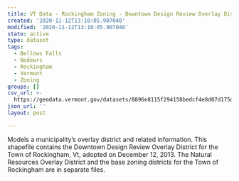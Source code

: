 ```yaml
---
title: VT Data - Rockingham Zoning - Downtown Design Review Overlay District
created: '2020-11-12T13:10:05.907040'
modified: '2020-11-12T13:10:05.907046'
state: active
type: dataset
tags:
  - Bellows Falls
  - Nodewrc
  - Rockingham
  - Vermont
  - Zoning
groups: []
csv_url: >-
  https://geodata.vermont.gov/datasets/8896e8115f294158bedcf4e8d07d175d_0.csv?outSR=%7B%22latestWkid%22%3A3857%2C%22wkid%22%3A102100%7D
json_url: ''
layout: post

---
```

<div style='text-align:Left;'><div><div><p><span>Models a municipality’s overlay district and related information. This shapefile contains the Downtown Design Review Overlay District for the Town of Rockingham, Vt, adopted on December 12, 2013. The Natural Resources Overlay District and the base zoning districts for the Town of Rockingham are in separate files.</span></p></div></div></div>
